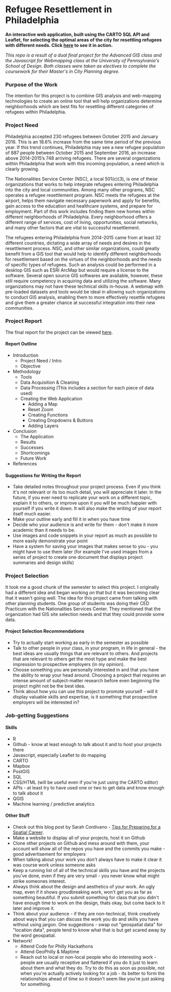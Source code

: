# Refugee Resettlement in Philadelphia
**An interactive web application, built using the CARTO SQL API and Leaflet, for selecting the optimal areas of the city for resettling refugees with different needs. Click [here](https://eneedham.github.io/refugee_resettlement/) to see it in action.**

*This repo is a result of a dual final project for the Advanced GIS class and the Javascript for Webmapping class at the University of Pennsylvania's School of Design. Both classes were taken as electives to complete the coursework for their Master's in City Planning degree.*

### Purpose of the Work
The intention for this project is to combine GIS analysis and web-mapping technologies to create an online tool that will help organizations determine neighborhoods which are best fits for resettling different categories of refugees within Philadelphia.

### Project Need
Philadelphia accepted 230 refugees between October 2015 and January 2016. This is an 18.6% increase from the same time period of the previous year. If this trend continues, Philadelphia may see a new refugee population of 887 people between October 2015 and September 2016, an increase above 2014-2015’s 748 arriving refugees. There are several organizations within Philadelphia that work with this incoming population, a need which is clearly growing.

The Nationalities Service Center (NSC), a local 501(c)(3), is one of these organizations that works to help integrate refugees entering Philadelphia into the city and local communities. Among many other programs, NSC operates a refugee resettlement program. NSC meets the refugees at the airport, helps them navigate necessary paperwork and apply for benefits, gain access to the education and healthcare systems, and prepare for employment. Part of this work includes finding them new homes within different neighborhoods of Philadelphia. Every neighborhood offers a different range of services, cost of living, opportunities, social networks, and many other factors that are vital to successful resettlement.

The refugees entering Philadelphia from 2014-2015 came from at least 32 different countries, dictating a wide array of needs and desires in the resettlement process. NSC, and other similar organizations, could greatly benefit from a GIS tool that would help to identify different neighborhoods for resettlement based on the virtues of the neighborhoods and the needs of specific types of refugees. Such an analysis could be performed in a desktop GIS such as ESRI ArcMap but would require a license to the software. Several open source GIS softwares are available, however, these still require competency in acquiring data and utilizing the software. Many organizations may not have these technical skills in-house. A webmap with pre-loaded datasets and tools would be ideal in allowing such organizations to conduct GIS analysis, enabling them to more effectively resettle refugees and give them a greater chance at successful integration into their new communities.

### Project Report
The final report for the project can be viewed [here](https://drive.google.com/open?id=0B-4m-pGk-7czeWRJQXJjN2FPQTJySms2U1ZMYkhQV0hsVm5n).

#### Report Outline
  * Introduction
    * Project Need / Intro
    * Objective
  * Methodology
     * Tools
     * Data Acquisition & Cleaning
     * Data Processing (This includes a section for each piece of data used)
     * Creating the Web Application
       * Adding a Map
       * Reset Zoom
       * Creating Functions
       * Creating Dropdowns & Buttons
       * Adding Layers
  * Conclusion
    * The Application
    * Results
    * Successes
    * Shortcomings
    * Future Work
  * References
     
#### Suggestions for Writing the Report
* Take detailed notes throughout your project process. Even if you think it's not relevant or its too much detail, you will appreciate it later. In the future, if you ever need to replicate your work on a different topic, explain it to others, or improve upon it you will be much happier with yourself if you write it down. It will also make the writing of your report itself much easier. 
* Make your outline early and fill it in when you have time
* Decide who your audience is and write for them - don't make it more academic than it needs to be. 
* Use images and code snippets in your report as much as possible to more easily demonstrate your point
* Have a system for saving your images that makes sense to you - you might have to use them later (for example I've used images from a series of project to create one document that displays project summaries and design skills)

### Project Selection
It took me a good chunk of the semester to select this project. I originally had a different idea and began working on that but it was becoming clear that it wasn't going well. The idea for this project came from talking with other planning students. One group of students was doing their CED Practicum with the Nationalities Services Center. They mentioned that the organization had GIS site selection needs and that they could provide some data.

#### Project Selection Recommendations
* Try to actually start working as early in the semester as possible
* Talk to other people in your class, in your program, in life in general - the best ideas are usually things that are relevant to others. And projects that are relevant to others get the most hype and make the best impression to prospective employers (in my opinion).
* Choose something you are personally interested in and that you have the ability to wrap your head around. Choosing a project that requires an intense amount of subject-matter research before even beginning the project mgiht not be the best idea. 
* Think about how you can use this project to promote yourself - will it display valuable skills and expertise, is it something that prospective employers will be interested in?

### Job-getting Suggestions

#### Skills
* R
* Github - know at least enough to talk about it and to host your projects there
* Javascript, especially Leaflet to do mapping
* CARTO
* Mapbox
* PostGIS 
* SQL
* CSS/HTML (will be useful even if you're just using the CARTO editor)
* APIs - at least try to have used one or two to get data and know enough to talk about it
* QGIS
* Machine learning / predictive analytics

#### Other Stuff
* Check out this blog post by Sarah Cordivano - [Tips for Preparing for a Spatial Career](https://www.azavea.com/blog/2015/08/03/preparing-for-a-spatial-career-tips-for-students/).
* Make a website to display all of your projects, host it on Github
* Clone other projects on Github and mess around with them, your account will show all of the repos you have and the commits you make - good advertisement for employers
* When talking about your work you don't always have to make it clear it was course work unless someone asks
* Keep a running list of all of the technical skills you have and the projects you've done, even if they are very small - you never know what might strike someones interest.
* Always think about the design and aesthetics of your work. An ugly map, even if it shows groudbreaking work, won't get you as far as something beautiful. If you submit something for class that you didn't have enough time to work on the design, thats okay, but come back to it later and improve it. 
* Think about your audience - if they are non-technical, think creatively about ways that you can discuss the work you do and skills you have without using jargon. One suggestions - swap out "geospatial data" for "location data", people tend to know what that is but get scared away by the word geospatial. 
* Network!
  * Attend Code for Philly Hackathons
  * Attend GeoPhilly & Maptime
  * Reach out to local or non-local people who do interesting work - people are usually receptive and flattered if you do it just to learn about them and what they do. Try to do this as soon as possible, not when you're actually actively looking for a job - its better to form the relationships ahead of time so it doesn't seem like you're just asking for something. 

